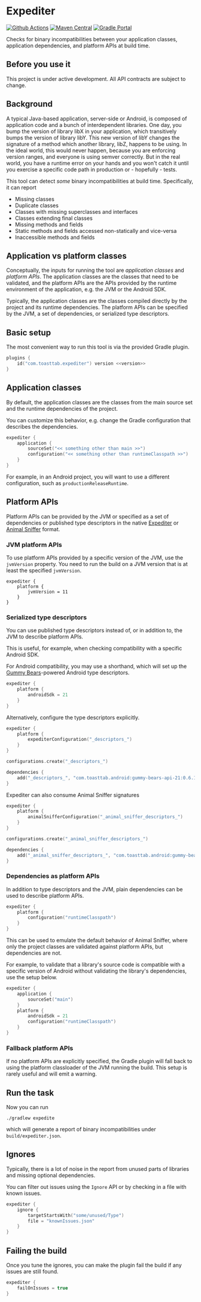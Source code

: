 # Expediter

[![Github Actions](https://github.com/open-toast/expediter/actions/workflows/ci.yml/badge.svg)](https://github.com/open-toast/expediter/actions/workflows/ci.yml)
[![Maven Central](https://img.shields.io/maven-central/v/com.toasttab.expediter/core)](https://search.maven.org/artifact/com.toasttab.expediter/core)
[![Gradle Portal](https://img.shields.io/maven-metadata/v/https/plugins.gradle.org/m2/com/toasttab/expediter/plugin/maven-metadata.xml.svg?label=gradle-portal&color=yellowgreen)](https://plugins.gradle.org/plugin/com.toasttab.expediter)

Checks for binary incompatibilities between your application classes, application dependencies, and platform APIs at build time.

## Before you use it

This project is under active development. All API contracts are subject to change.

## Background

A typical Java-based application, server-side or Android, is composed of application code and a bunch of interdependent
libraries. One day, you bump the version of library libX in your application, which transitively bumps the version 
of library libY. This new version of libY changes the signature of a method which another library, libZ, happens 
to be using. In the ideal world, this would never happen, because you are enforcing version ranges, and everyone
is using semver correctly. But in the real world, you have a runtime error on your hands and you won't catch it until 
you exercise a specific code path in production or - hopefully - tests.

This tool can detect _some_ binary incompatibilities at build time. Specifically, it can report

* Missing classes
* Duplicate classes
* Classes with missing superclasses and interfaces
* Classes extending final classes
* Missing methods and fields
* Static methods and fields accessed non-statically and vice-versa
* Inaccessible methods and fields

## Application vs platform classes

Conceptually, the inputs for running the tool are _application classes_ and _platform APIs_. The application
classes are the classes that need to be validated, and the platform APIs are the APIs provided by the runtime
environment of the application, e.g. the JVM or the Android SDK.

Typically, the application classes are the classes compiled directly by the project and its runtime dependencies.
The platform APIs can be specified by the JVM, a set of dependencies, or serialized type descriptors.

## Basic setup

The most convenient way to run this tool is via the provided Gradle plugin.

```kotlin
plugins {
    id("com.toasttab.expediter") version <<version>>
}
```

## Application classes

By default, the application classes are the classes from the main source set and the runtime dependencies of the project.

You can customize this behavior, e.g. change the Gradle configuration that describes the dependencies.

```kotlin
expediter {
    application {
        sourceSet("<< something other than main >>")
        configuration("<< something other than runtimeClasspath >>")
    }
}
```

For example, in an Android project, you will want to use a different configuration, such as `productionReleaseRuntime`.

## Platform APIs

Platform APIs can be provided by the JVM or specified as a set of dependencies or published type descriptors in the
native [Expediter](proto/src/main/proto/toasttab/expediter/v1) or [Animal Sniffer](https://www.mojohaus.org/animal-sniffer/)
format.

### JVM platform APIs

To use platform APIs provided by a specific version of the JVM, use the `jvmVersion` property. You need to run the build
on a JVM version that is at least the specified `jvmVersion`.

```
expediter {
    platform {
        jvmVersion = 11
    }
}
```

### Serialized type descriptors

You can use published type descriptors instead of, or in addition to, the JVM to describe platform APIs. 

This is useful, for example, when checking compatibility with a specific Android SDK.

For Android compatibility, you may use a shorthand, which will set up the [Gummy Bears](https://github.com/open-toast/gummy-bears)-powered Android type descriptors.

```kotlin
expediter {
    platform {
        androidSdk = 21
    }
}
```

Alternatively, configure the type descriptors explicitly.

```kotlin
expediter {
    platform {
        expediterConfiguration("_descriptors_")
    }
}

configurations.create("_descriptors_")

dependencies {
    add("_descriptors_", "com.toasttab.android:gummy-bears-api-21:0.6.1@expediter")
}
```

Expediter can also consume Animal Sniffer signatures

```kotlin
expediter {
    platform {
        animalSnifferConfiguration("_animal_sniffer_descriptors_")
    }
}

configurations.create("_animal_sniffer_descriptors_")

dependencies {
    add("_animal_sniffer_descriptors_", "com.toasttab.android:gummy-bears-api-21:0.6.1@signature")
}
```

### Dependencies as platform APIs

In addition to type descriptors and the JVM, plain dependencies can be used to describe platform APIs.

```kotlin
expediter {
    platform {
        configuration("runtimeClasspath")
    }
}
```

This can be used to emulate the default behavior of Animal Sniffer, where only the project classes are validated
against platform APIs, but dependencies are not.

For example, to validate that a library's source code is compatible with a specific version of Android without
validating the library's dependencies, use the setup below.

```kotlin
expediter {
    application {
        sourceSet("main")
    }
    platform {
        androidSdk = 21
        configuration("runtimeClasspath")
    }
}
```

### Fallback platform APIs

If no platform APIs are explicitly specified, the Gradle plugin will fall back to using the platform classloader
of the JVM running the build. This setup is rarely useful and will emit a warning.

## Run the task

Now you can run

```shell
./gradlew expedite
```

which will generate a report of binary incompatibilities under `build/expediter.json`.

## Ignores

Typically, there is a lot of noise in the report from unused parts of libraries and missing optional dependencies.

You can filter out issues using the `Ignore` API or by checking in a file with known issues.

```kotlin
expediter {
    ignore {
        targetStartsWith("some/unused/Type")
        file = "knownIssues.json"
    }
}
```

## Failing the build

Once you tune the ignores, you can make the plugin fail the build if any issues are still found.

```kotlin
expediter {
    failOnIssues = true
}
```
